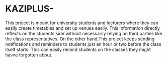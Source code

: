 # KAZIPLUS-

This project is meant for university students and lecturers where they can easily create timetables and set up venues easily. This information directly reflects on the students side without necessarily relying on third parties like the class representatives. On the other hand,This project keeps sending notifications and reminders to students just an hour or two before the class itself starts. This can easily remind students on the classes they might havve forgotten about. 
